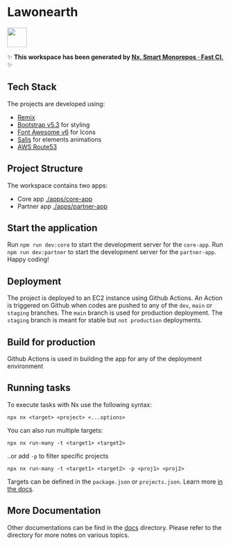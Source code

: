 # Lawonearth

<a alt="Nx logo" href="https://nx.dev" target="_blank" rel="noreferrer"><img src="https://raw.githubusercontent.com/nrwl/nx/master/images/nx-logo.png" width="45"></a>

✨ **This workspace has been generated by [Nx, Smart Monorepos · Fast CI.](https://nx.dev)** ✨

## Tech Stack

The projects are developed using:

- [Remix](https://remix.run/docs)
- [Bootstrap v5.3](https://getbootstrap.com/docs/5.3/getting-started/introduction/) for styling
- [Font Awesome v6](https://fontawesome.com/) for Icons
- [Saljs](https://github.com/mciastek/sal) for elements animations
- [AWS Route53](https://aws.amazon.com/route53/)

## Project Structure

The workspace contains two apps:

- Core app [./apps/core-app](./apps/core-app/)
- Partner app [./apps/partner-app](./apps/partner-app/)

## Start the application

Run `npm run dev:core` to start the development server for the `core-app`.
Run `npm run dev:partner` to start the development server for the `partner-app`.
Happy coding!

## Deployment

The project is deployed to an EC2 instance using Github Actions. An Action is triggered on Github
when codes are pushed to any of the `dev`, `main` or `staging` branches. The `main` branch is used for
production deployment. The `staging` branch is meant for stable but `not production` deployments.

## Build for production

Github Actions is used in building the app for any of the deployment environment

## Running tasks

To execute tasks with Nx use the following syntax:

```
npx nx <target> <project> <...options>
```

You can also run multiple targets:

```
npx nx run-many -t <target1> <target2>
```

..or add `-p` to filter specific projects

```
npx nx run-many -t <target1> <target2> -p <proj1> <proj2>
```

Targets can be defined in the `package.json` or `projects.json`. Learn more [in the docs](https://nx.dev/features/run-tasks).

## More Documentation

Other documentations can be find in the [docs](./docs/) directory. Please refer to the directory for more notes on various topics.
